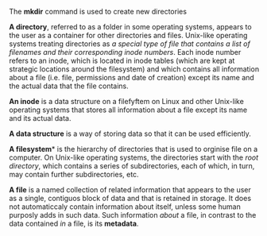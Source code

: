 The **mkdir** command is used to create new directories

**A directory**, referred to as a folder in some operating systems, appears to the user as a container for other directories and files. Unix-like operating systems treating directories as _a special type of file that contains a list of filenames and their corresponding inode numbers_. Each inode number refers to an inode, which is located in inode tables (which are kept at strategic locations around the filesystem) and which contains all information about a file (i.e. file, permissions and date of creation) except its name and the actual data that the file contains.

**An inode** is a data structure on a filefyftem on Linux and other Unix-like operating systems that stores all information about a file except its name and its actual data.

**A data structure**  is a way of storing data so that it can be used efficiently.

**A filesystem*** is the hierarchy of directories that is used to orginise file on a computer. On Unix-like operating systems, the directories start with the _root directory_, which contains a series of subdirectories, each of which, in turn, may contain further subdirectories, etc.

**A file** is a named collection of related information that appears to the user as a single, contiguos block of data and that is retained in storage. It does not automaticcaly contain information about itself, unless some human purposly adds in such data. Such information _about_ a file, in contrast to the data contained _in_ a file, is its **metadata**.